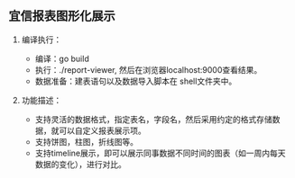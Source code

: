 
## 宜信报表图形化展示

1. 编译执行：  
    * 编译：go build  
    * 执行：./report-viewer, 然后在浏览器localhost:9000查看结果。  
    * 数据准备：建表语句以及数据导入脚本在 shell文件夹中。  


2. 功能描述：  
    * 支持灵活的数据格式，指定表名，字段名，然后采用约定的格式存储数据，就可以自定义报表展示项。  
    * 支持饼图，柱图，折线图等。
    * 支持timeline展示，即可以展示同事数据不同时间的图表（如一周内每天数据的变化），进行对比。

